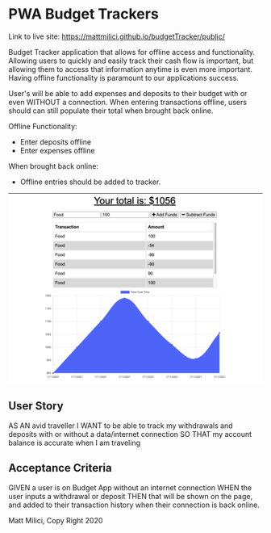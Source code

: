 # PWA  Budget Trackers

Link to live site: https://mattmilici.github.io/budgetTracker/public/

Budget Tracker application that allows for offline access and functionality. Allowing users to quickly and easily track their cash flow is important, but allowing them to access that information anytime is even more important. Having offline functionality is paramount to our applications success.

User's will be able to add expenses and deposits to their budget with or even WITHOUT a connection. When entering transactions offline, users should can still populate their total when brought back online.

Offline Functionality:

  * Enter deposits offline
  * Enter expenses offline

When brought back online:

  * Offline entries should be added to tracker.
  
  
  ![alt text](img.png)

## User Story
AS AN avid traveller
I WANT to be able to track my withdrawals and deposits with or without a data/internet connection
SO THAT my account balance is accurate when I am traveling



## Acceptance Criteria
GIVEN a user is on Budget App without an internet connection
WHEN the user inputs a withdrawal or deposit
THEN that will be shown on the page, and added to their transaction history when their connection is back online.


Matt Milici, Copy Right 2020
